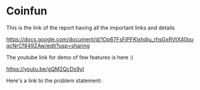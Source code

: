 # Coinfun
This is the link of the report having all the important links and details

https://docs.google.com/document/d/1Op67FsFIPFKlxhdju_rhsGxRVtX40puqcNrCf849ZAw/edit?usp=sharing

The youtube link for demo of few features is here :)

https://youtu.be/gQM2QcDs9yI

Here's a link to the problem statement:
 


